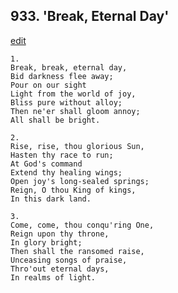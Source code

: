 
## 933.  'Break, Eternal Day'
[edit](https://docs.google.com/document/d/1i4SvRP79rko7tVp8HLumJipvToJo9xYh/edit?mode=html)



    1.
    Break, break, eternal day,
    Bid darkness flee away;
    Pour on our sight
    Light from the world of joy,
    Bliss pure without alloy;
    Then ne'er shall gloom annoy;
    All shall be bright.

    2.
    Rise, rise, thou glorious Sun,
    Hasten thy race to run;
    At God's command 
    Extend thy healing wings;
    Open joy's long-sealed springs;
    Reign, O thou King of kings,
    In this dark land.

    3.
    Come, come, thou conqu'ring One,
    Reign upon thy throne,
    In glory bright;
    Then shall the ransomed raise,
    Unceasing songs of praise,
    Thro'out eternal days,
    In realms of light. 
